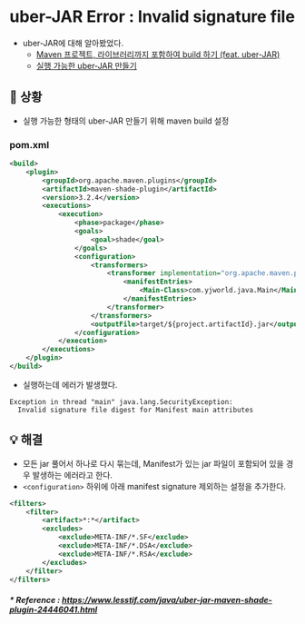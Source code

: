 # uber-JAR Error : Invalid signature file
- uber-JAR에 대해 알아봤었다.
  - [Maven 프로젝트, 라이브러리까지 포함하여 build 하기 (feat. uber-JAR)]([20210702]_uber_jar.md)
  - [실행 가능한 uber-JAR 만들기]([20210725]_create_executable_user_jar.md)
## 🤔 상황
- 실행 가능한 형태의 uber-JAR 만들기 위해 maven build 설정
### pom.xml
```xml
<build>
    <plugin>
        <groupId>org.apache.maven.plugins</groupId>
        <artifactId>maven-shade-plugin</artifactId>
        <version>3.2.4</version>
        <executions>
            <execution>
                <phase>package</phase>
                <goals>
                    <goal>shade</goal>
                </goals>
                <configuration>
                    <transformers>
                        <transformer implementation="org.apache.maven.plugins.shade.resource.ManifestResourceTransformer">
                            <manifestEntries>
                            	<Main-Class>com.yjworld.java.Main</Main-Class>
                            </manifestEntries>
                        </transformer>
                    </transformers>
                    <outputFile>target/${project.artifactId}.jar</outputFile>
                </configuration>
            </execution>
        </executions>
    </plugin>
</build>
```
- 실행하는데 에러가 발생했다.
```text
Exception in thread "main" java.lang.SecurityException:
  Invalid signature file digest for Manifest main attributes
```

## 💡 해결
- 모든 jar 풀어서 하나로 다시 묶는데, Manifest가 있는 jar 파일이 
  포함되어 있을 경우 발생하는 에러라고 한다.
- `<configuration>` 하위에 아래 manifest signature 제외하는 설정을 추가한다.
```xml
<filters>
    <filter>
        <artifact>*:*</artifact>
        <excludes>
            <exclude>META-INF/*.SF</exclude>
            <exclude>META-INF/*.DSA</exclude>
            <exclude>META-INF/*.RSA</exclude>
        </excludes>
    </filter>
</filters>
```
##### * Reference : https://www.lesstif.com/java/uber-jar-maven-shade-plugin-24446041.html

